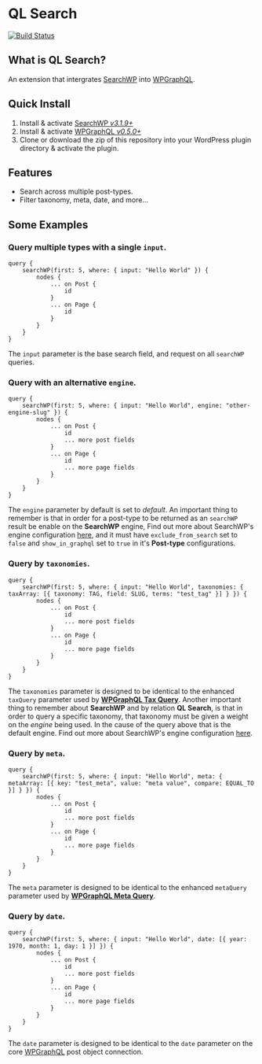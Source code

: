 # QL Search
[![Build Status](https://travis-ci.org/funkhaus/ql-search.svg?branch=master)](https://travis-ci.org/funkhaus/ql-search)

## What is QL Search?
An extension that intergrates [SearchWP](https://searchwp.com) into [WPGraphQL](https://www.wpgraphql.com).

## Quick Install
1. Install & activate [SearchWP *v3.1.9+*](https://searchwp.com) 
2. Install & activate [WPGraphQL *v0.5.0+*](https://www.wpgraphql.com)
3. Clone or download the zip of this repository into your WordPress plugin directory & activate the plugin.

## Features
- Search across multiple post-types.
- Filter taxonomy, meta, date, and more...

## Some Examples
### Query multiple types with a single `input`.
```
query {
    searchWP(first: 5, where: { input: "Hello World" }) {
        nodes {
            ... on Post {
                id
            }
            ... on Page {
                id
            }
        }
    }
}
```
The `input` parameter is the base search field, and request on all `searchWP` queries.

### Query with an alternative `engine`.
```
query {
    searchWP(first: 5, where: { input: "Hello World", engine: "other-engine-slug" }) {
        nodes {
            ... on Post {
                id
                ... more post fields
            }
            ... on Page {
                id
                ... more page fields
            }
        }
    }
}
```
The `engine` parameter by default is set to *default*. An important thing to remember is that in order for a post-type to be returned as an `searchWP` result be enable on the **SearchWP** engine, Find out more about SearchWP's engine configuration [here](https://searchwp.com/docs/configuration/), and it must have `exclude_from_search` set to `false` and `show_in_graphql` set to `true` in it's **Post-type** configurations. 

### Query by `taxonomies`.
```
query {
    searchWP(first: 5, where: { input: "Hello World", taxonomies: { taxArray: [{ taxonomy: TAG, field: SLUG, terms: "test_tag" }] } }) {
        nodes {
            ... on Post {
                id
                ... more post fields
            }
            ... on Page {
                id
                ... more page fields
            }
        }
    }
}
```
The `taxonomies` parameter is designed to be identical to the enhanced `taxQuery` parameter used by **[WPGraphQL Tax Query](https://github.com/wp-graphql/wp-graphql-tax-query)**. Another important thing to remember about **SearchWP** and by relation **QL Search**, is that in order to query a specific taxonomy, that taxonomy must be given a weight on the *engine* being used. In the cause of the query above that is the default engine. Find out more about SearchWP's engine configuration [here](https://searchwp.com/docs/configuration/).

### Query by `meta`.
```
query {
    searchWP(first: 5, where: { input: "Hello World", meta: { metaArray: [{ key: "test_meta", value: "meta value", compare: EQUAL_TO }] } }) {
        nodes {
            ... on Post {
                id
                ... more post fields
            }
            ... on Page {
                id
                ... more page fields
            }
        }
    }
}
```
The `meta` parameter is designed to be identical to the enhanced `metaQuery` parameter used by **[WPGraphQL Meta Query](https://github.com/wp-graphql/wp-graphql-meta-query)**.

### Query by `date`.
```
query {
    searchWP(first: 5, where: { input: "Hello World", date: [{ year: 1970, month: 1, day: 1 }] }) {
        nodes {
            ... on Post {
                id
                ... more post fields
            }
            ... on Page {
                id
                ... more page fields
            }
        }
    }
}
```
The `date` parameter is designed to be identical to the `date` parameter on the core [WPGraphQL](https://github.com/wp-graphql/wp-graphql) post object connection.
